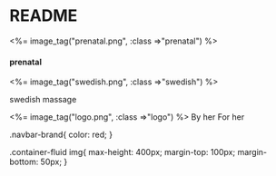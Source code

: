 # README

<div class="card">
  <%= image_tag("prenatal.png", :class =>"prenatal") %>
  <div class="card-body">
    <h4 class="card-title">prenatal</h4>
    </div>
  </div>
  <div class="card">
    <%= image_tag("swedish.png", :class =>"swedish") %>
    <div class="card-body">
      <p class="card-text">swedish massage</p>
    </div>
  </div>

  <nav class="navbar">
    <a class="navbar-brand">
        <%= image_tag("logo.png", :class =>"logo") %>
         By her For her
    </a>
  </nav>

  
  .navbar-brand{
    color: red;
  }





  .container-fluid img{
  max-height: 400px;
  margin-top: 100px;
  margin-bottom: 50px;
  }
